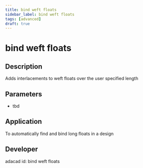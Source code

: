 ```yaml
---
title: bind weft floats
sidebar_label: bind weft floats
tags: [advanced]
draft: true
---
```

# bind weft floats
<!--![file](./img/bind weft floats.png)-->

## Description
Adds interlacements to weft floats over the user specified length

## Parameters
- tbd

## Application
To automatically find and bind long floats in a design
## Developer
adacad id: bind weft floats
